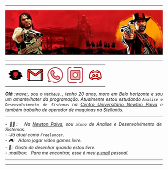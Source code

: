 -----

<div align="center">
<img alt="Header" src="https://github.com/Dnizdj/Dnizdj/blob/main/img/Imagem1.jpg"/>
</div>

-----

<div align="center">
<table>
<tr>
 <td align="center" colspan="11"></td>
</tr> 
<tr>
<td><a href="https://github.com/matheus11111119" target="_blank"><img src="https://github.com/Dnizdj/Dnizdj/blob/main/img/social.png" width="50px" height="50px"/></a>
</td>
<td><a href="mailto:matheus.n.guimaraes117@gmail.com" target="_blank"><img src="https://github.com/Dnizdj/Dnizdj/blob/main/img/gmail.png" width="50px" height="50px"/></a>
</td>
<td><a href="https://wa.me/5531984602679" target="_blank"><img src="https://github.com/Dnizdj/Dnizdj/blob/main/img/whatsapp.png" width="50px" height="50px"/></a>
</td>
<td><a href="https://www.instagram.com/matheus_n119/" target="_blank"><img src="https://github.com/Dnizdj/Dnizdj/blob/main/img/instagram.png" width="50px" height="50px"/></a>
</td>
<td><a href="https://discordapp.com/users/miranha117" target="_blank"><img src="https://github.com/Dnizdj/Dnizdj/blob/main/img/discor%20image.png" width="50px" height="50px"/></a>
</td>
</tr>
<tr>
 <td align="center" colspan="11"></td>
</tr> 
</table>

</div>
<div align="justify">
<i><b>Olá</b> :wave:, sou o <code>Matheus.</code>, tenho 20 anos, moro em Belo horizonte e sou um amante/hater da programação. Atualmente estou estudando <code>Analise e Desenvolvimento de Sistemas</code> na <a href="https://newtonpaiva.br/" target="_blank">Centro Universitário Newton Paiva</a> e também trabalho de operador de maquinas na Stellantis.
</div>

-----

<div>
<div>




<div align="justify">
<p> 
- 👨‍🎓: &nbsp; Na <a href="https://newtonpaiva.br/" target="_blank">Newton Paiva</a>, sou <code>aluno</code> de Analise e Desenvolvimento de Sistemas. <br />
- :Já atuei como <code>Freelancer</code>.<br />
- 🎮: &nbsp; Adoro jogar video games livre.<br />
- 📝:&nbsp; Gosto de desenhar quando estou livre.<br />
- :mailbox: &nbsp; Para me encontrar, esse é meu <a href="mailto:matheus.n.guimaraes117@gmail.com" target="_blank">e-mail</a> pessoal.<br />
</p>
</div>
</div>

-----



<div>

</div>

-----
